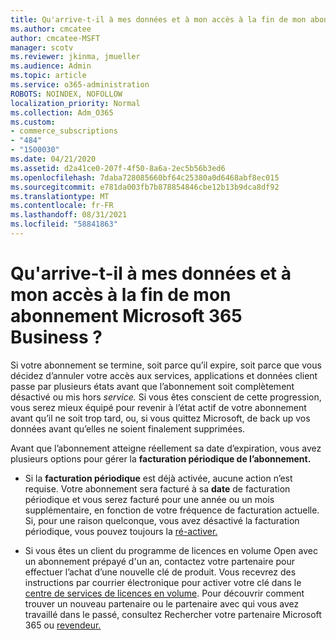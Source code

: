 ```yaml
---
title: Qu'arrive-t-il à mes données et à mon accès à la fin de mon abonnement Microsoft 365 Business ?
ms.author: cmcatee
author: cmcatee-MSFT
manager: scotv
ms.reviewer: jkinma, jmueller
ms.audience: Admin
ms.topic: article
ms.service: o365-administration
ROBOTS: NOINDEX, NOFOLLOW
localization_priority: Normal
ms.collection: Adm_O365
ms.custom:
- commerce_subscriptions
- "484"
- "1500030"
ms.date: 04/21/2020
ms.assetid: d2a41ce0-207f-4f50-8a6a-2ec5b56b3ed6
ms.openlocfilehash: 7daba728085660bf64c25380a0d6468abf8ec015
ms.sourcegitcommit: e781da003fb7b878854846cbe12b13b9dca8df92
ms.translationtype: MT
ms.contentlocale: fr-FR
ms.lasthandoff: 08/31/2021
ms.locfileid: "58841863"
---
```

# <a name="what-happens-to-my-data-and-access-when-my-microsoft-365-for-business-subscription-ends"></a>Qu'arrive-t-il à mes données et à mon accès à la fin de mon abonnement Microsoft 365 Business ?

Si votre abonnement se termine, soit parce qu’il expire, soit parce que vous décidez d’annuler votre accès aux services, applications et données client passe par plusieurs états avant que l’abonnement soit complètement désactivé ou mis hors *service.* Si vous êtes conscient de cette progression, vous serez mieux équipé pour revenir à l’état actif de votre abonnement avant qu’il ne soit trop tard, ou, si vous quittez Microsoft, de back up vos données avant qu’elles ne soient finalement supprimées.
  
Avant que l’abonnement atteigne réellement sa date d’expiration, vous avez plusieurs options pour gérer la **facturation périodique de l’abonnement.**
  
- Si la **facturation périodique** est déjà activée, aucune action n’est requise. Votre abonnement sera facturé à sa **date** de facturation périodique et vous serez facturé pour une année ou un mois supplémentaire, en fonction de votre fréquence de facturation actuelle. Si, pour une raison  quelconque, vous avez désactivé la facturation périodique, vous pouvez toujours la [ré-activer.](https://docs.microsoft.com/microsoft-365/commerce/subscriptions/renew-your-subscription#turn-recurring-billing-off-or-on)

- Si vous êtes un client du programme de licences en volume Open avec un abonnement prépayé d'un an, contactez votre partenaire pour effectuer l’achat d’une nouvelle clé de produit. Vous recevrez des instructions par courrier électronique pour activer votre clé dans le [centre de services de licences en volume](https://go.microsoft.com/fwlink/p/?LinkID=282016). Pour découvrir comment trouver un nouveau partenaire ou le partenaire avec qui vous avez travaillé dans le passé, consultez Rechercher votre partenaire Microsoft 365 ou [revendeur.](https://docs.microsoft.com/microsoft-365/admin/manage/find-your-partner-or-reseller)